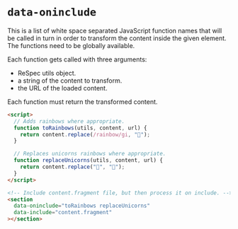 # `data-oninclude`

This is a list of white space separated JavaScript function names that will be called in turn in order to transform the content inside the given element. The functions need to be globally available.

Each function gets called with three arguments:

- ReSpec utils object.
- a string of the content to transform.
- the URL of the loaded content.

Each function must return the transformed content.

```html "example": "Transforming content included via data-include before further processing."
<script>
  // Adds rainbows where appropriate.
  function toRainbows(utils, content, url) {
    return content.replace(/rainbow/gi, "🌈");
  }

  // Replaces unicorns rainbows where appropriate.
  function replaceUnicorns(utils, content, url) {
    return content.replace("🦄", "🐴");
  }
</script>

<!-- Include content.fragment file, but then process it on include. -->
<section
  data-oninclude="toRainbows replaceUnicorns"
  data-include="content.fragment"
></section>
```
